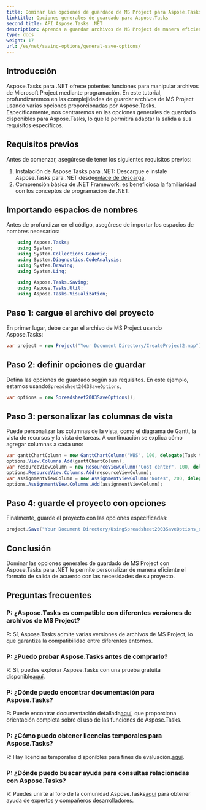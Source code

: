 ```yaml
---
title: Dominar las opciones de guardado de MS Project para Aspose.Tasks
linktitle: Opciones generales de guardado para Aspose.Tasks
second_title: API Aspose.Tasks .NET
description: Aprenda a guardar archivos de MS Project de manera eficiente usando Aspose.Tasks para .NET. Personalice las opciones de salida sin esfuerzo para sus proyectos.
type: docs
weight: 17
url: /es/net/saving-options/general-save-options/
---
```

## Introducción
Aspose.Tasks para .NET ofrece potentes funciones para manipular archivos de Microsoft Project mediante programación. En este tutorial, profundizaremos en las complejidades de guardar archivos de MS Project usando varias opciones proporcionadas por Aspose.Tasks. Específicamente, nos centraremos en las opciones generales de guardado disponibles para Aspose.Tasks, lo que le permitirá adaptar la salida a sus requisitos específicos.
## Requisitos previos
Antes de comenzar, asegúrese de tener los siguientes requisitos previos:
1.  Instalación de Aspose.Tasks para .NET: Descargue e instale Aspose.Tasks para .NET desde[enlace de descarga](https://releases.aspose.com/tasks/net/).
2. Comprensión básica de .NET Framework: es beneficiosa la familiaridad con los conceptos de programación de .NET.

## Importando espacios de nombres
Antes de profundizar en el código, asegúrese de importar los espacios de nombres necesarios:
```csharp
    using Aspose.Tasks;
    using System;
    using System.Collections.Generic;
    using System.Diagnostics.CodeAnalysis;
    using System.Drawing;
    using System.Linq;
    
    using Aspose.Tasks.Saving;
    using Aspose.Tasks.Util;
    using Aspose.Tasks.Visualization;
```

## Paso 1: cargue el archivo del proyecto
En primer lugar, debe cargar el archivo de MS Project usando Aspose.Tasks:
```csharp
var project = new Project("Your Document Directory/CreateProject2.mpp");
```
## Paso 2: definir opciones de guardar
 Defina las opciones de guardado según sus requisitos. En este ejemplo, estamos usando`Spreadsheet2003SaveOptions`,
```csharp
var options = new Spreadsheet2003SaveOptions();
```
## Paso 3: personalizar las columnas de vista
Puede personalizar las columnas de la vista, como el diagrama de Gantt, la vista de recursos y la vista de tareas. A continuación se explica cómo agregar columnas a cada uno:
```csharp
var ganttChartColumn = new GanttChartColumn("WBS", 100, delegate(Task task) { return task.Get(Tsk.WBS); });
options.View.Columns.Add(ganttChartColumn);
var resourceViewColumn = new ResourceViewColumn("Cost center", 100, delegate(Resource resource) { return resource.Get(Rsc.CostCenter); });
options.ResourceView.Columns.Add(resourceViewColumn);
var assignmentViewColumn = new AssignmentViewColumn("Notes", 200, delegate(ResourceAssignment assignment) { return assignment.Get(Asn.NotesText); });
options.AssignmentView.Columns.Add(assignmentViewColumn);
```
## Paso 4: guarde el proyecto con opciones
Finalmente, guarde el proyecto con las opciones especificadas:
```csharp
project.Save("Your Document Directory/UsingSpreadsheet2003SaveOptions_out.xml", options);
```

## Conclusión
Dominar las opciones generales de guardado de MS Project con Aspose.Tasks para .NET le permite personalizar de manera eficiente el formato de salida de acuerdo con las necesidades de su proyecto.
## Preguntas frecuentes
### P: ¿Aspose.Tasks es compatible con diferentes versiones de archivos de MS Project?
R: Sí, Aspose.Tasks admite varias versiones de archivos de MS Project, lo que garantiza la compatibilidad entre diferentes entornos.
### P: ¿Puedo probar Aspose.Tasks antes de comprarlo?
 R: Sí, puedes explorar Aspose.Tasks con una prueba gratuita disponible[aquí](https://releases.aspose.com/).
### P: ¿Dónde puedo encontrar documentación para Aspose.Tasks?
R: Puede encontrar documentación detallada[aquí](https://reference.aspose.com/tasks/net/), que proporciona orientación completa sobre el uso de las funciones de Aspose.Tasks.
### P: ¿Cómo puedo obtener licencias temporales para Aspose.Tasks?
 R: Hay licencias temporales disponibles para fines de evaluación.[aquí](https://purchase.aspose.com/temporary-license/).
### P: ¿Dónde puedo buscar ayuda para consultas relacionadas con Aspose.Tasks?
 R: Puedes unirte al foro de la comunidad Aspose.Tasks[aquí](https://forum.aspose.com/c/tasks/15) para obtener ayuda de expertos y compañeros desarrolladores.